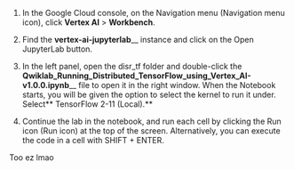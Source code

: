 1. In the Google Cloud console, on the Navigation menu (Navigation menu icon), click **Vertex AI** > **Workbench**.


2. Find the **vertex-ai-jupyterlab**__ instance and click on the Open JupyterLab button.

3. In the left panel, open the disr_tf folder and double-click the **Qwiklab_Running_Distributed_TensorFlow_using_Vertex_AI-v1.0.0.ipynb**__ file to open it in the right window.
When the Notebook starts, you will be given the option to select the kernel to run it under. Select** TensorFlow 2-11 (Local).**


4. Continue the lab in the notebook, and run each cell by clicking the Run icon (Run icon) at the top of the screen. Alternatively, you can execute the code in a cell with SHIFT + ENTER.


Too ez lmao
